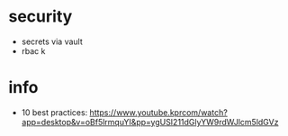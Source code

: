 # security
- secrets via vault
- rbac                                                                                                               k
                                                                                               
# info
- 10 best practices: https://www.youtube.kprcom/watch?app=desktop&v=oBf5lrmquYI&pp=ygUSI211dGlyYW9rdWJlcm5ldGVz